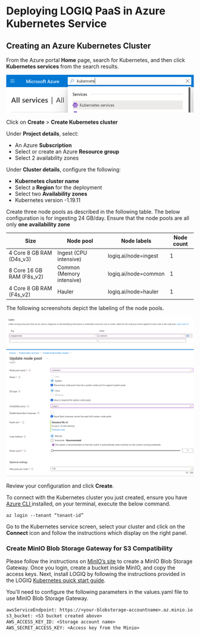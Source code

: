 # Deploying LOGIQ PaaS in Azure Kubernetes Service

## Creating an Azure Kubernetes Cluster

From the Azure portal **Home** page, search for Kubernetes, and then click **Kubernetes services** from the search results.

![](../.gitbook/assets/1)

Click on **Create** > **Create Kubernetes cluster**

Under **Project details**, select:

* An Azure **Subscription**
* Select or create an Azure **Resource group**
* Select 2 availability zones

Under **Cluster details**, configure the following:

* **Kubernetes cluster name**
* Select a **Region** for the deployment
* Select two **Availability zones**
* Kubernetes version -1.19.11

Create three node pools as described in the following table. The below configuration is for ingesting 24 GB/day. Ensure that the node pools are all only **one availability zone**

| **Size**                   | **Node pool**             | **Node labels**      | **Node count** |
| -------------------------- | ------------------------- | -------------------- | -------------- |
| 4 Core 8 GB RAM (D4s\_v3)  | Ingest (CPU intensive)    | logiq.ai/node=ingest | 1              |
| 8 Core 16 GB RAM (F8s\_v2) | Common (Memory intensive) | logiq.ai/node=common | 1              |
| 4 Core 8 GB RAM (F4s\_v2)  | Hauler                    | logiq.ai/node=hauler | 1              |

The following screenshots depict the labeling of the node pools.

![](../.gitbook/assets/3) ![](../.gitbook/assets/4)

Review your configuration and click **Create**.

To connect with the Kubernetes cluster you just created, ensure you have [Azure CLI ](https://docs.microsoft.com/en-us/cli/azure/)installed, on your terminal, execute the below command.

```
az login --tenant “tenant-id”
```

Go to the Kubernetes service screen, select your cluster and click on the **Connect** icon and follow the instructions which display on the right panel.

### Create MinIO Blob Storage Gateway for S3 Compatibility&#x20;

Please follow the instructions on [MinIO’s site](https://az.minio.io/index.html#deploy-minio-6) to create a MinIO Blob Storage Gateway. Once you login, create a bucket inside MinIO, and copy the access keys. Next, install LOGIQ by following the instructions provided in the LOGIQ [Kubernetes quick start guide](k8s-quickstart-guide.md).&#x20;

You'll need to configure the following parameters in the values.yaml file to use MinIO Blob Storage Gateway.

```
awsServiceEndpoint: https://<your-blobstorage-accountname>.az.minio.io
s3_bucket: <S3 bucket created above>
AWS_ACCESS_KEY_ID: <Storage account name>
AWS_SECRET_ACCESS_KEY: <Access key from the Minio>
```

